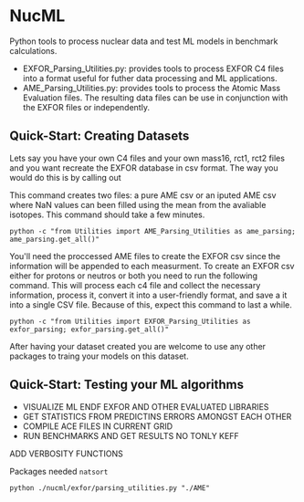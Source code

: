 # NucML

Python tools to process nuclear data and test ML models in benchmark calculations.

- EXFOR_Parsing_Utilities.py: provides tools to process EXFOR C4 files into a format useful for futher data processing and ML applications.
- AME_Parsing_Utilities.py: provides tools to process the Atomic Mass Evaluation files. The resulting data files can be use in conjunction with the EXFOR files or independently.


## Quick-Start: Creating Datasets
Lets say you have your own C4 files and your own mass16, rct1, rct2 files and you want recreate the EXFOR database in csv format. The way you would do this is by calling out

This command creates two files: a pure AME csv or an iputed AME csv where NaN values can been filled using the mean from the avaliable isotopes. This command should take a few minutes.

`python -c "from Utilities import AME_Parsing_Utilities as ame_parsing; ame_parsing.get_all()"`

You'll need the proccessed AME files to create the EXFOR csv since the information will be appended to each measurment. To create an EXFOR csv either for protons or neutros or both you need to run the following command. This will process each c4 file and collect the necessary information, process it, convert it into a user-friendly format, and save a it into a single CSV file. Because of this, expect this command to last a while.

`python -c "from Utilities import EXFOR_Parsing_Utilities as exfor_parsing; exfor_parsing.get_all()"`

After having your dataset created you are welcome to use any other packages to traing your models on this dataset.

## Quick-Start: Testing your ML algorithms

- VISUALIZE ML ENDF EXFOR AND OTHER EVALUATED LIBRARIES
- GET STATISTICS FROM PREDICTINS ERRORS AMONGST EACH OTHER
- COMPILE ACE FILES IN CURRENT GRID
- RUN BENCHMARKS AND GET RESULTS NO TONLY KEFF


ADD VERBOSITY FUNCTIONS


Packages needed `natsort`

`python ./nucml/exfor/parsing_utilities.py "./AME"`
